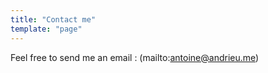 ```yaml
---
title: "Contact me"
template: "page"
---
```

Feel free to send me an email : (mailto:antoine@andrieu.me)
